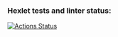 ### Hexlet tests and linter status:
[![Actions Status](https://github.com/SergeiKiss/java-project-61/actions/workflows/hexlet-check.yml/badge.svg)](https://github.com/SergeiKiss/java-project-61/actions)